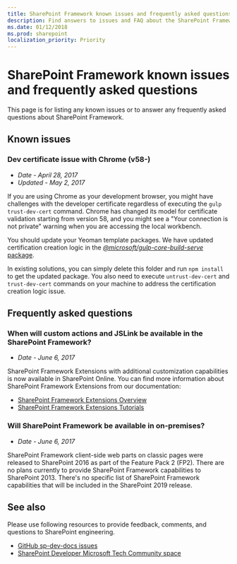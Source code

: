 ```yaml
---
title: SharePoint Framework known issues and frequently asked questions
description: Find answers to issues and FAQ about the SharePoint Framework.
ms.date: 01/12/2018
ms.prod: sharepoint
localization_priority: Priority
---
```



# SharePoint Framework known issues and frequently asked questions

This page is for listing any known issues or to answer any frequently asked questions about SharePoint Framework. 

## Known issues

### Dev certificate issue with Chrome (v58-)

- *Date - April 28, 2017*
- *Updated - May 2, 2017*

If you are using Chrome as your development browser, you might have challenges with the developer certificate regardless of executing the `gulp trust-dev-cert` command. Chrome has changed its model for certificate validation starting from version 58, and you might see a "Your connection is not private" warning when you are accessing the local workbench.

You should update your Yeoman template packages. We have updated certification creation logic in the [*\@microsoft/gulp-core-build-serve* package](https://www.npmjs.com/package/@microsoft/gulp-core-build-serve). 

In existing solutions, you can simply delete this folder and run `npm install` to get the updated package. You also need to execute `untrust-dev-cert` and `trust-dev-cert` commands on your machine to address the certification creation logic issue. 

## Frequently asked questions

### When will custom actions and JSLink be available in the SharePoint Framework?

- *Date - June 6, 2017*

SharePoint Framework Extensions with additional customization capabilities is now available in SharePoint Online. You can find more information about SharePoint Framework Extensions from our documentation:

- [SharePoint Framework Extensions Overview](./extensions/overview-extensions.md)
- [SharePoint Framework Extensions Tutorials](./extensions/get-started/build-a-hello-world-extension.md)

### Will SharePoint Framework be available in on-premises?

- *Date - June 6, 2017*

SharePoint Framework client-side web parts on classic pages were released to SharePoint 2016 as part of the Feature Pack 2 (FP2). There are no plans currently to provide SharePoint Framework capabilities to SharePoint 2013. There's no specific list of SharePoint Framework capabilities that will be included in the SharePoint 2019 release.

## See also

Please use following resources to provide feedback, comments, and questions to SharePoint engineering. 

- [GitHub sp-dev-docs issues](https://github.com/SharePoint/sp-dev-docs/issues)
- [SharePoint Developer Microsoft Tech Community space](https://aka.ms/sppnp-community)


